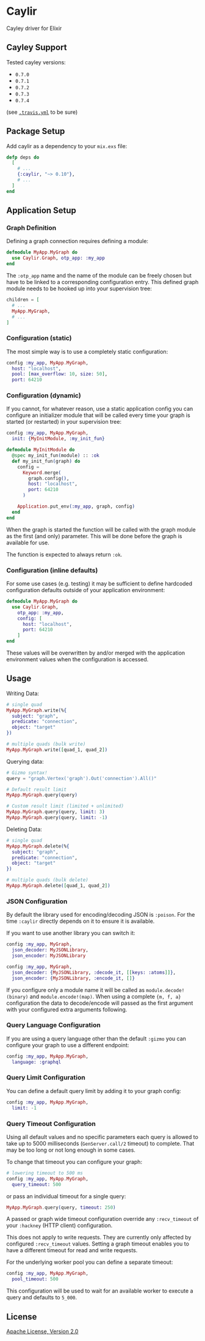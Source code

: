 # Caylir

Cayley driver for Elixir

## Cayley Support

Tested cayley versions:

- `0.7.0`
- `0.7.1`
- `0.7.2`
- `0.7.3`
- `0.7.4`

(see
[`.travis.yml`](https://github.com/mneudert/caylir/blob/master/.travis.yml)
to be sure)

## Package Setup

Add caylir as a dependency to your `mix.exs` file:

```elixir
defp deps do
  [
    # ...
    {:caylir, "~> 0.10"},
    # ...
  ]
end
```

## Application Setup

### Graph Definition

Defining a graph connection requires defining a module:

```elixir
defmodule MyApp.MyGraph do
  use Caylir.Graph, otp_app: :my_app
end
```

The `:otp_app` name and the name of the module can be freely chosen but have to
be linked to a corresponding configuration entry. This defined graph module
needs to be hooked up into your supervision tree:

```elixir
children = [
  # ...
  MyApp.MyGraph,
  # ...
]
```

### Configuration (static)

The most simple way is to use a completely static configuration:

```elixir
config :my_app, MyApp.MyGraph,
  host: "localhost",
  pool: [max_overflow: 10, size: 50],
  port: 64210
```

### Configuration (dynamic)

If you cannot, for whatever reason, use a static application config you can
configure an initializer module that will be called every time your graph
is started (or restarted) in your supervision tree:

```elixir
config :my_app, MyApp.MyGraph,
  init: {MyInitModule, :my_init_fun}

defmodule MyInitModule do
  @spec my_init_fun(module) :: :ok
  def my_init_fun(graph) do
    config =
      Keyword.merge(
        graph.config(),
        host: "localhost",
        port: 64210
      )

    Application.put_env(:my_app, graph, config)
  end
end
```

When the graph is started the function will be called with the graph module
as the first (and only) parameter. This will be done before the graph is
available for use.

The function is expected to always return `:ok`.

### Configuration (inline defaults)

For some use cases (e.g. testing) it may be sufficient to define hardcoded
configuration defaults outside of your application environment:

```elixir
defmodule MyApp.MyGraph do
  use Caylir.Graph,
    otp_app: :my_app,
    config: [
      host: "localhost",
      port: 64210
    ]
end
```

These values will be overwritten by and/or merged with the
application environment values when the configuration is accessed.

## Usage

Writing Data:

```elixir
# single quad
MyApp.MyGraph.write(%{
  subject: "graph",
  predicate: "connection",
  object: "target"
})

# multiple quads (bulk write)
MyApp.MyGraph.write([quad_1, quad_2])
```

Querying data:

```elixir
# Gizmo syntax!
query = "graph.Vertex('graph').Out('connection').All()"

# Default result limit
MyApp.MyGraph.query(query)

# Custom result limit (limited + unlimited)
MyApp.MyGraph.query(query, limit: 3)
MyApp.MyGraph.query(query, limit: -1)
```

Deleting Data:

```elixir
# single quad
MyApp.MyGraph.delete(%{
  subject: "graph",
  predicate: "connection",
  object: "target"
})

# multiple quads (bulk delete)
MyApp.MyGraph.delete([quad_1, quad_2])
```

### JSON Configuration

By default the library used for encoding/decoding JSON is `:poison`. For the
time `:caylir` directly depends on it to ensure it is available.

If you want to use another library you can switch it:

```elixir
config :my_app, MyGraph,
  json_decoder: MyJSONLibrary,
  json_encoder: MyJSONLibrary

config :my_app, MyGraph,
  json_decoder: {MyJSONLibrary, :decode_it, [[keys: :atoms]]},
  json_encoder: {MyJSONLibrary, :encode_it, []}
```

If you configure only a module name it will be called as
`module.decode!(binary)` and `module.encode!(map)`. When using a complete
`{m, f, a}` configuration the data to decode/encode will passed as the
first argument with your configured extra arguments following.

### Query Language Configuration

If you are using a query language other than the default `:gizmo` you
can configure your graph to use a different endpoint:

```elixir
config :my_app, MyApp.MyGraph,
  language: :graphql
```

### Query Limit Configuration

You can define a default query limit by adding it to your graph config:

```elixir
config :my_app, MyApp.MyGraph,
  limit: -1
```

### Query Timeout Configuration

Using all default values and no specific parameters each query is allowed to
take up to 5000 milliseconds (`GenServer.call/2` timeout) to complete.
That may be too long or not long enough in some cases.

To change that timeout you can configure your graph:

```elixir
# lowering timeout to 500 ms
config :my_app, MyApp.MyGraph,
  query_timeout: 500
```

or pass an individual timeout for a single query:

```elixir
MyApp.MyGraph.query(query, timeout: 250)
```

A passed or graph wide timeout configuration override any `:recv_timeout`
of your `:hackney` (HTTP client) configuration.

This does not apply to write requests. They are currently only affected by
configured `:recv_timeout` values. Setting a graph timeout enables you to
have a different timeout for read and write requests.

For the underlying worker pool you can define a separate timeout:

```elixir
config :my_app, MyApp.MyGraph,
  pool_timeout: 500
```

This configuration will be used to wait for an available worker to execute a
query and defaults to `5_000`.

## License

[Apache License, Version 2.0](http://www.apache.org/licenses/LICENSE-2.0)
